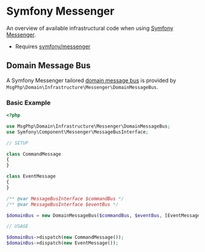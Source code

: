 # Symfony Messenger

An overview of available infrastructural code when using [Symfony Messenger][messenger-project].

- Requires [symfony/messenger]

## Domain Message Bus

A Symfony Messenger tailored [domain message bus](../ddd/message-bus.md) is provided by `MsgPhp\Domain\Infrastructure\Messenger\DomainMessageBus`.

### Basic Example

```php
<?php

use MsgPhp\Domain\Infrastructure\Messenger\DomainMessageBus;
use Symfony\Component\Messenger\MessageBusInterface;

// SETUP

class CommandMessage
{
}

class EventMessage
{
}

/** @var MessageBusInterface $commandBus */
/** @var MessageBusInterface $eventBus */

$domainBus = new DomainMessageBus($commandBus, $eventBus, [EventMessage::class]);

// USAGE

$domainBus->dispatch(new CommandMessage());
$domainBus->dispatch(new EventMessage());
```

[messenger-project]: https://symfony.com/doc/current/components/messenger.html
[symfony/messenger]: https://packagist.org/packages/symfony/messenger
